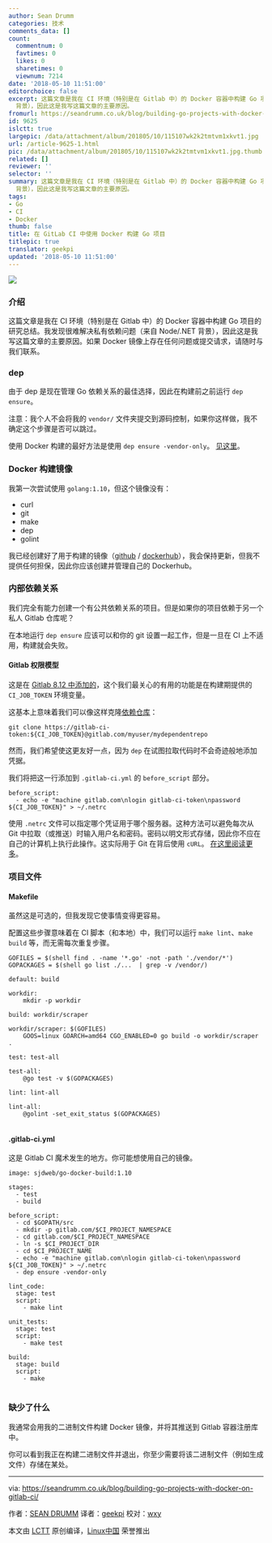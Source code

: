 ```yaml
---
author: Sean Drumm
categories: 技术
comments_data: []
count:
  commentnum: 0
  favtimes: 0
  likes: 0
  sharetimes: 0
  viewnum: 7214
date: '2018-05-10 11:51:00'
editorchoice: false
excerpt: 这篇文章是我在 CI 环境（特别是在 Gitlab 中）的 Docker 容器中构建 Go 项目的研究总结。我发现很难解决私有依赖问题（来自 Node/.NET
  背景），因此这是我写这篇文章的主要原因。
fromurl: https://seandrumm.co.uk/blog/building-go-projects-with-docker-on-gitlab-ci/
id: 9625
islctt: true
largepic: /data/attachment/album/201805/10/115107wk2k2tmtvm1xkvt1.jpg
url: /article-9625-1.html
pic: /data/attachment/album/201805/10/115107wk2k2tmtvm1xkvt1.jpg.thumb.jpg
related: []
reviewer: ''
selector: ''
summary: 这篇文章是我在 CI 环境（特别是在 Gitlab 中）的 Docker 容器中构建 Go 项目的研究总结。我发现很难解决私有依赖问题（来自 Node/.NET
  背景），因此这是我写这篇文章的主要原因。
tags:
- Go
- CI
- Docker
thumb: false
title: 在 GitLab CI 中使用 Docker 构建 Go 项目
titlepic: true
translator: geekpi
updated: '2018-05-10 11:51:00'
---
```


![](/data/attachment/album/201805/10/115107wk2k2tmtvm1xkvt1.jpg)


### 介绍


这篇文章是我在 CI 环境（特别是在 Gitlab 中）的 Docker 容器中构建 Go 项目的研究总结。我发现很难解决私有依赖问题（来自 Node/.NET 背景），因此这是我写这篇文章的主要原因。如果 Docker 镜像上存在任何问题或提交请求，请随时与我们联系。


### dep


由于 dep 是现在管理 Go 依赖关系的最佳选择，因此在构建前之前运行 `dep ensure`。


注意：我个人不会将我的 `vendor/` 文件夹提交到源码控制，如果你这样做，我不确定这个步骤是否可以跳过。


使用 Docker 构建的最好方法是使用 `dep ensure -vendor-only`。 [见这里](https://github.com/golang/dep/blob/master/docs/FAQ.md#how-do-i-use-dep-with-docker)。


### Docker 构建镜像


我第一次尝试使用 `golang:1.10`，但这个镜像没有：


* curl
* git
* make
* dep
* golint


我已经创建好了用于构建的镜像（[github](https://github.com/sjdweb/go-docker-build/blob/master/Dockerfile) / [dockerhub](https://hub.docker.com/r/sjdweb/go-docker-build/)），我会保持更新，但我不提供任何担保，因此你应该创建并管理自己的 Dockerhub。


### 内部依赖关系


我们完全有能力创建一个有公共依赖关系的项目。但是如果你的项目依赖于另一个私人 Gitlab 仓库呢？


在本地运行 `dep ensure` 应该可以和你的 git 设置一起工作，但是一旦在 CI 上不适用，构建就会失败。


#### Gitlab 权限模型


这是在 [Gitlab 8.12 中添加的](https://docs.gitlab.com/ce/user/project/new_ci_build_permissions_model.html)，这个我们最关心的有用的功能是在构建期提供的 `CI_JOB_TOKEN` 环境变量。


这基本上意味着我们可以像这样克隆[依赖仓库](https://docs.gitlab.com/ce/user/project/new_ci_build_permissions_model.html#dependent-repositories)：



```
git clone https://gitlab-ci-token:${CI_JOB_TOKEN}@gitlab.com/myuser/mydependentrepo

```

然而，我们希望使这更友好一点，因为 `dep` 在试图拉取代码时不会奇迹般地添加凭据。


我们将把这一行添加到 `.gitlab-ci.yml` 的 `before_script` 部分。



```
before_script:
  - echo -e "machine gitlab.com\nlogin gitlab-ci-token\npassword ${CI_JOB_TOKEN}" > ~/.netrc

```

使用 `.netrc` 文件可以指定哪个凭证用于哪个服务器。这种方法可以避免每次从 Git 中拉取（或推送）时输入用户名和密码。密码以明文形式存储，因此你不应在自己的计算机上执行此操作。这实际用于 Git 在背后使用 `cURL`。 [在这里阅读更多](https://github.com/bagder/everything-curl/blob/master/usingcurl-netrc.md)。


### 项目文件


#### Makefile


虽然这是可选的，但我发现它使事情变得更容易。


配置这些步骤意味着在 CI 脚本（和本地）中，我们可以运行 `make lint`、`make build` 等，而无需每次重复步骤。



```
GOFILES = $(shell find . -name '*.go' -not -path './vendor/*')
GOPACKAGES = $(shell go list ./...  | grep -v /vendor/)

default: build

workdir:
    mkdir -p workdir

build: workdir/scraper

workdir/scraper: $(GOFILES)
    GOOS=linux GOARCH=amd64 CGO_ENABLED=0 go build -o workdir/scraper .

test: test-all

test-all:
    @go test -v $(GOPACKAGES)

lint: lint-all

lint-all:
    @golint -set_exit_status $(GOPACKAGES)


```

#### .gitlab-ci.yml


这是 Gitlab CI 魔术发生的地方。你可能想使用自己的镜像。



```
image: sjdweb/go-docker-build:1.10

stages:
  - test
  - build

before_script:
  - cd $GOPATH/src
  - mkdir -p gitlab.com/$CI_PROJECT_NAMESPACE
  - cd gitlab.com/$CI_PROJECT_NAMESPACE
  - ln -s $CI_PROJECT_DIR
  - cd $CI_PROJECT_NAME
  - echo -e "machine gitlab.com\nlogin gitlab-ci-token\npassword ${CI_JOB_TOKEN}" > ~/.netrc
  - dep ensure -vendor-only

lint_code:
  stage: test
  script:
    - make lint

unit_tests:
  stage: test
  script:
    - make test

build:
  stage: build
  script:
    - make


```

### 缺少了什么


我通常会用我的二进制文件构建 Docker 镜像，并将其推送到 Gitlab 容器注册库中。


你可以看到我正在构建二进制文件并退出，你至少需要将该二进制文件（例如生成文件）存储在某处。




---


via: <https://seandrumm.co.uk/blog/building-go-projects-with-docker-on-gitlab-ci/>


作者：[SEAN DRUMM](https://seandrumm.co.uk/) 译者：[geekpi](https://github.com/geekpi) 校对：[wxy](https://github.com/wxy)


本文由 [LCTT](https://github.com/LCTT/TranslateProject) 原创编译，[Linux中国](https://linux.cn/) 荣誉推出